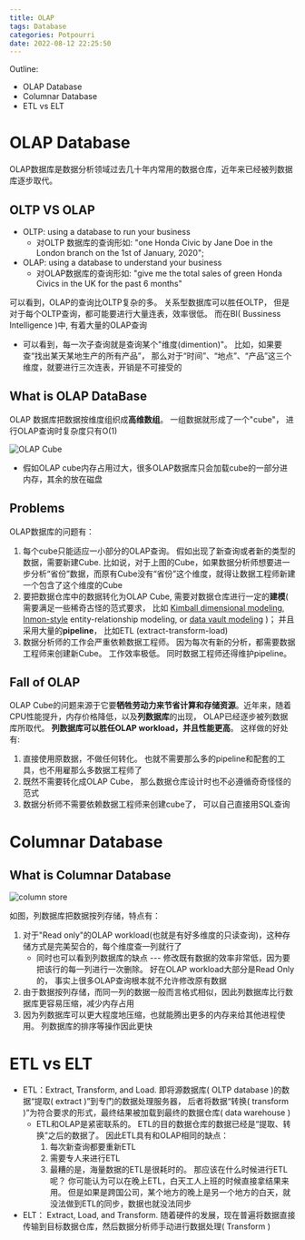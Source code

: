 ```yaml
---
title: OLAP
tags: Database
categories: Potpourri
date: 2022-08-12 22:25:50
---
```



Outline:

* OLAP Database 
* Columnar Database
* ETL vs ELT

<!--more-->

# OLAP Database

OLAP数据库是数据分析领域过去几十年内常用的数据仓库，近年来已经被列数据库逐步取代。

## OLTP VS OLAP

- OLTP: using a database to run your business
  * 对OLTP 数据库的查询形如: "one Honda Civic by Jane Doe in the London branch on the 1st of January, 2020"; 
- OLAP: using a database to understand your business
  * 对OLAP数据库的查询形如: "give me the total sales of green Honda Civics in the UK for the past 6 months"

可以看到，OLAP的查询比OLTP复杂的多。 关系型数据库可以胜任OLTP， 但是对于每个OLTP查询，都可能要进行大量连表，效率很低。 而在BI( Bussiness Intelligence )中, 有着大量的OLAP查询

* 可以看到，每一次子查询就是查询某个"维度(dimention)"。 比如，如果要查“找出某天某地生产的所有产品”， 那么对于“时间”、“地点”、“产品”这三个维度，就要进行三次连表，开销是不可接受的

## What is OLAP DataBase

OLAP 数据库把数据按维度组织成**高维数组**。 一组数据就形成了一个"cube"， 进行OLAP查询时复杂度只有O(1)

![OLAP Cube](https://seec2-lyk.oss-cn-shanghai.aliyuncs.com/Hexo/Database/OLAP/OLAP%20Cube.png)

* 假如OLAP cube内存占用过大，很多OLAP数据库只会加载cube的一部分进内存，其余的放在磁盘



## Problems



OLAP数据库的问题有：

1. 每个cube只能适应一小部分的OLAP查询。 假如出现了新查询或者新的类型的数据，需要新建Cube. 比如说，对于上图的Cube，如果数据分析师想要进一步分析“省份”数据，而原有Cube没有“省份”这个维度，就得让数据工程师新建一个包含了这个维度的Cube
2. 要把数据仓库中的数据转化为OLAP Cube, 需要对数据仓库进行一定的**建模**( 需要满足一些稀奇古怪的范式要求， 比如 [Kimball dimensional modeling](https://en.wikipedia.org/wiki/Dimensional_modeling), [Inmon-style](https://en.wikipedia.org/wiki/Bill_Inmon) entity-relationship modeling, or [data vault modeling](https://en.wikipedia.org/wiki/Data_vault_modeling) )； 并且采用大量的**pipeline**， 比如ETL (extract-transform-load) 
3. 数据分析师的工作会严重依赖数据工程师。 因为每次有新的分析，都需要数据工程师来创建新Cube。 工作效率极低。 同时数据工程师还得维护pipeline。

## Fall of OLAP

OLAP Cube的问题来源于它要**牺牲劳动力来节省计算和存储资源**。近年来，随着CPU性能提升，内存价格降低，以及**列数据库**的出现， OLAP已经逐步被列数据库所取代。 **列数据库可以胜任OLAP workload，并且性能更高**。 这样做的好处有:

1. 直接使用原数据，不做任何转化。 也就不需要那么多的pipeline和配套的工具，也不用雇那么多数据工程师了
2. 既然不需要转化成OLAP Cube， 那么数据仓库设计时也不必遵循奇奇怪怪的范式
3. 数据分析师不需要依赖数据工程师来创建cube了， 可以自己直接用SQL查询



# Columnar Database

## What is Columnar Database

![column store](https://seec2-lyk.oss-cn-shanghai.aliyuncs.com/Hexo/Database/OLAP/column%20store.png)

如图，列数据库把数据按列存储，特点有：

1. 对于"Read only"的OLAP workload(也就是有好多维度的只读查询)，这种存储方式是完美契合的，每个维度查一列就行了
   * 同时也可以看到列数据库的缺点 --- 修改既有数据的效率非常低，因为要把该行的每一列进行一次删除。 好在OLAP workload大部分是Read Only的， 事实上很多OLAP查询根本就不允许修改原有数据
2. 由于数据按列存储，而同一列的数据一般而言格式相似，因此列数据库比行数据库更容易压缩，减少内存占用
3. 因为列数据库可以更大程度地压缩，也就能腾出更多的内存来给其他进程使用。 列数据库的排序等操作因此更快





# ETL vs ELT

* ETL：Extract, Transform, and Load. 即将源数据库( OLTP database )的数据“提取( extract )”到专门的数据处理服务器， 后者将数据“转换( transform )”为符合要求的形式，最终结果被加载到最终的数据仓库( data warehouse )
  * ETL和OLAP是紧密联系的。 ETL的目的数据仓库的数据已经是“提取、转换”之后的数据了。 因此ETL具有和OLAP相同的缺点： 
    1. 每次新查询都要重新ETL
    2. 需要专人来进行ETL
    3. 最糟的是，海量数据的ETL是很耗时的。 那应该在什么时候进行ETL呢？ 你可能认为可以在晚上ETL，白天工人上班的时候直接拿结果来用。 但是如果是跨国公司，某个地方的晚上是另一个地方的白天，就没法做到ETL的同步，数据也就没法同步
* ELT： Extract, Load, and Transform. 随着硬件的发展，现在普遍将数据直接传输到目标数据仓库，然后数据分析师手动进行数据处理( Transform )

